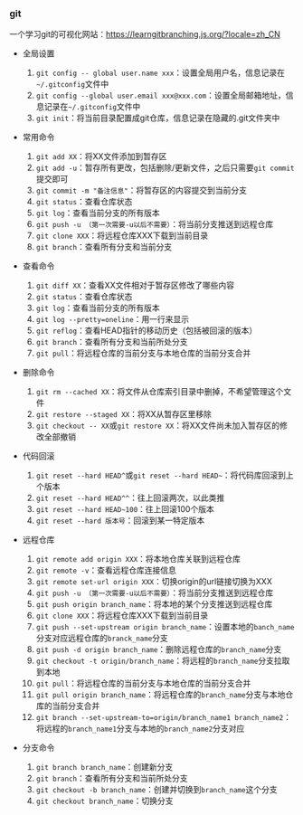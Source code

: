 ### git

一个学习git的可视化网站：https://learngitbranching.js.org/?locale=zh_CN

- 全局设置
  1. `git config -- global user.name xxx`：设置全局用户名，信息记录在`~/.gitconfig`文件中
  2. `git config --global user.email xxx@xxx.com`：设置全局邮箱地址，信息记录在`~/.gitconfig`文件中
  3. `git init`：将当前目录配置成git仓库，信息记录在隐藏的.git文件夹中
- 常用命令
  1. `git add XX`：将XX文件添加到暂存区
  1. `git add -u`：暂存所有更改，包括删除/更新文件，之后只需要`git commit`提交即可
  2. `git commit -m "备注信息"`：将暂存区的内容提交到当前分支
  3. `git status`：查看仓库状态
  4. `git log`：查看当前分支的所有版本
  5. `git push -u （第一次需要-u以后不需要）`：将当前分支推送到远程仓库
  6. `git clone XXX`：将远程仓库XXX下载到当前目录
  7. `git branch`：查看所有分支和当前分支
- 查看命令
  1. `git diff XX`：查看XX文件相对于暂存区修改了哪些内容
  2. `git status`：查看仓库状态
  3. `git log`：查看当前分支的所有版本
  4. `git log --pretty=oneline`：用一行来显示
  5. `git reflog`：查看HEAD指针的移动历史（包括被回滚的版本）
  6. `git branch`：查看所有分支和当前所处分支
  7. `git pull`：将远程仓库的当前分支与本地仓库的当前分支合并
- 删除命令
  1. `git rm --cached XX`：将文件从仓库索引目录中删掉，不希望管理这个文件
  2. `git restore --staged XX`：将XX从暂存区里移除
  3. `git checkout -- XX`或`git restore XX`：将XX文件尚未加入暂存区的修改全部撤销
- 代码回滚
  1. `git reset --hard HEAD^`或`git reset --hard HEAD~`：将代码库回滚到上个版本
  2. `git reset --hard HEAD^^`：往上回滚两次，以此类推
  3. `git reset --hard HEAD~100`：往上回滚100个版本
  4. `git reset --hard 版本号`：回滚到某一特定版本

- 远程仓库
  1. `git remote add origin XXX`：将本地仓库关联到远程仓库
  1. `git remote -v`：查看远程仓库连接信息
  1. `git remote set-url origin XXX`：切换origin的url链接切换为XXX
  2. `git push -u （第一次需要-u以后不需要）`：将当前分支推送到远程仓库
  3. `git push origin branch_name`：将本地的某个分支推送到远程仓库
  4. `git clone XXX`：将远程仓库XXX下载到当前目录
  5. `git push --set-upstream origin branch_name`：设置本地的`banch_name`分支对应远程仓库的`branck_name`分支
  6. `git push -d origin branch_name`：删除远程仓库的`branch_name`分支
  7. `git checkout -t origin/branch_name`：将远程的`branch_name`分支拉取到本地
  8. `git pull`：将远程仓库的当前分支与本地仓库的当前分支合并
  9. `git pull origin branch_name`：将远程仓库的`branch_name`分支与本地仓库的当前分支合并
  10. `git branch --set-upstream-to=origin/branch_name1 branch_name2`：将远程的`branch_name1`分支与本地的`branch_name2`分支对应
- 分支命令
  1. `git branch branch_name`：创建新分支	 
  2. `git branch`：查看所有分支和当前所处分支
  3. `git checkout -b branch_name`：创建并切换到`branch_name`这个分支
  4. `git checkout branch_name`：切换分支

